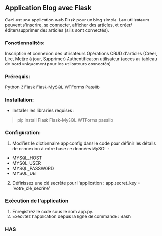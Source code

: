 ## Application Blog avec Flask
Ceci est une application web Flask pour un blog simple. Les utilisateurs peuvent s'inscrire, se connecter, afficher des articles, et créer/éditer/supprimer des articles (s'ils sont connectés).
### Fonctionnalités:
Inscription et connexion des utilisateurs
Opérations CRUD d'articles (Créer, Lire, Mettre à jour, Supprimer)
Authentification utilisateur (accès au tableau de bord uniquement pour les utilisateurs connectés)
### Prérequis:
Python 3
Flask
Flask-MySQL
WTForms
Passlib
### Installation:
- Installer les librairies requises :
> pip install Flask Flask-MySQL WTForms passlib
### Configuration:
1. Modifiez le dictionnaire app.config dans le code pour définir les détails de connexion à votre base de données MySQL :
  - MYSQL_HOST
  - MYSQL_USER
  - MYSQL_PASSWORD
  - MYSQL_DB
2. Définissez une clé secrète pour l'application :
  app.secret_key = 'votre_clé_secrète'
### Exécution de l'application:
1. Enregistrez le code sous le nom app.py.
2. Exécutez l'application depuis la ligne de commande :
  Bash
### HAS


